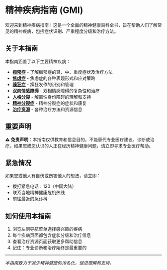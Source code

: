 # 精神疾病指南 (GMI)

欢迎来到精神疾病指南！这是一个全面的精神健康百科全书，旨在帮助人们了解常见的精神疾病，包括症状识别、严重程度分级和治疗方法。

## 关于本指南

本指南涵盖了以下主要精神疾病：

- **[抑郁症](depression.md)** - 了解抑郁症的轻、中、重度症状及治疗方法
- **[焦虑症](anxiety.md)** - 焦虑症的各种表现形式和应对策略
- **[躁狂症](mania.md)** - 躁狂发作的识别和管理
- **[双向情感障碍](bipolar.md)** - 双相情感障碍的复杂性和治疗
- **[人格分裂](personality_disorder.md)** - 解离性身份障碍的理解和支持
- **[精神分裂症](schizophrenia.md)** - 精神分裂症的症状和康复
- **[治疗资源](treatment.md)** - 各种治疗方法和资源信息

## 重要声明

⚠️ **免责声明**：本指南仅供教育和信息目的，不能替代专业医疗建议、诊断或治疗。如果您或您认识的人正在经历精神健康问题，请立即寻求专业医疗帮助。

## 紧急情况

如果您或他人有自伤或伤害他人的想法，请立即：
- 拨打紧急电话：120（中国大陆）
- 联系当地精神健康危机热线
- 前往最近的急诊科

## 如何使用本指南

1. 浏览左侧导航菜单选择感兴趣的疾病
2. 每个疾病页面都包含症状分级和治疗信息
3. 查看治疗资源页面获取更多帮助信息
4. 记住：专业诊断和治疗始终是最重要的

---

*本指南致力于减少精神健康的污名化，促进理解和支持。*
